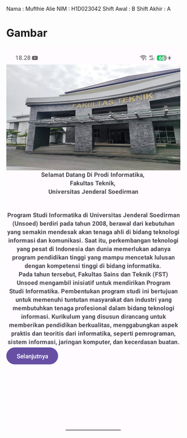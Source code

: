 Nama : Mufthie Alie
NIM  : H1D023042
Shift Awal : B
Shift Akhir : A

# Gambar
![Pertemuan2](ScreenShoot/Pertemuan2.png)